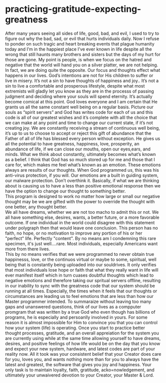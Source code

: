 # practicing-gratitude-expecting-greatness
After many years seeing all sides of life, good, bad, and evil, I used to try to figure out why the bad, sad, or evil that hurts individuals daily.  Now I refuse to ponder on such tragic and heart breaking events that plague humanity today and I’m in the happiest place I’ve ever known in life despite all the wrong that still haunts many brothers and sisters but the days of my hurt for those are gone.  My point is people, is when we focus on the hatred and negative that the world will hand you on a silver platter, we are not helping.  In fact, we are doing quite the opposite.  Our focus and thoughts effect what happens in our lives.  God’s intentions are not for His children to suffer or live in misery.  It’s not a sin to have thoughts of happiness and joy..  It’s not a sin to live a comfortable and prosperous lifestyle, despite what most extremists will gladly let you know as they are in the processs of passing judgment and deciding where your souls will spend eternity.  It’s actually become comical at this point.  God loves everyone and I am certain that He grants us all the same constant well being on a regular basis.  Picture our souls as “spirit servers” and God has writes code for each of us and this code is all of our greatest wishes and it’s complete with alll the choice that we can make at any point and time to change our current state, if it’s not creating joy.  We are constantly receiving a stream of continuous well being, it’s up to us to choose to accept or reject this gift of abundance that the Father of all of life has blessed every person without exception.  He gives us all the potential to have greatness, happiness, love, prosperity, an abundance of life, if we can close our mouths, open our eyes,ears, and minds.  What we think about constantly, ultimately becomes what’s known as a belief.  I think that God has so much stored up for me and those that I care for, which makes me feel what’s known as an emotion.  These emotions always are results of our thoughts.  When God programmed us, this was his anti-virus protection, if you will.  Our emotions are a built in guiding system, our malware protection.  Don’t overthink it.  Basically, if what we are thinking about is causing us to have a less than positive emotional response then we have the option to change our thought to something better.  
This program is designed to work no matter how large or small our negative thought may be we are gifted with the power to override the thought with one better, any thought better.  
We all have dreams, whether we are not too macho to admit this or not.  We all have something else, desires, wants, a better future, or a more favorable outcome.  If one individual in the world could disagree with this statement under polygraph then that would leave one conclusion.  This person has no faith, no hope, or no motivation to improve any portion of his or her "perfect" life.  Perfectly "content".  By no means am I condemning this rare specimen, it's just well....rare.  Most individuals, especially Americans want more from there lives.  
This by no means verifies that we were programmed to never obtain true happinesss, love, or the continuos virtual or maybe to some, spiritual, well being that is constantly being uploaded into our souldrives.  It only verifies that most individuals lose hope or faith that what they really want in life will ever manifest itself which in turn cuases doubtful thoughts which lead to negative emotions and therefore taking our spritual servers offline, resulting in our inability to sync with the greatness code that our system should be running at all times.  Especially, the times when it feels that our thoughts or circumstances are leading us to feel emotions that are less than how our Master programmer intended.
To summaraize without leaving too many gaps and unanswered questions, think of our lives as a compputer promgram that was written by a true God who even though has billions of programs, he is especially and persoanlly involved in yours.  For some reason it is almost impossible for Him to convince you that you can control how your system (life) is operating.  Once you start to practice better thought processes, gratitude, and an overall appreiation for the system you are currently using while at the same time allowing yourself to have dreams, desires, and positive feelings of how life would be on the day that you know and expect your new system, hardware, and latest codes are part of your reality now.  All it took was your consistent belief that your Creator does care for you, loves you, and wants nothing more than for you to always have the latest and greatest, the software that gives you joy and happiness.  Your only task is to maintain loyalty, faith, gratitude, acko=nowledgement, and ultimately your unwaivered devotion to your Creator, your Master & Lord.  

